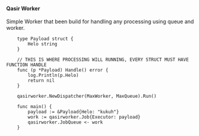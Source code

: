 #### Qasir Worker 
Simple Worker that been build for handling any processing using queue and worker.

```
    type Payload struct {
	    Helo string
    }

    // THIS IS WHERE PROCESSING WILL RUNNING, EVERY STRUCT MUST HAVE FUNCTION HANDLE
    func (p *Payload) Handle() error {
        log.Println(p.Helo)
        return nil
    }

	qasirworker.NewDispatcher(MaxWorker, MaxQueue).Run()
    
    func main() {
        payload := &Payload{Helo: "kukuh"}
		work := qasirworker.Job{Executor: payload}
		qasirworker.JobQueue <- work
    }
```